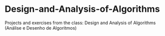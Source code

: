 # Design-and-Analysis-of-Algorithms
Projects and exercises from the class: Design and Analysis of Algorithms (Análise e Desenho de Algoritmos)
